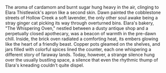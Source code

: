 The aroma of cardamom and burnt sugar hung heavy in the air, clinging to Elara Thistlewick's apron like a second skin.  Dawn painted the cobblestone streets of Hollow Creek a soft lavender, the only other soul awake being a stray ginger cat picking its way through overturned bins.  Elara's bakery, "The Whispering Oven," nestled between a dusty antique shop and a perpetually closed apothecary, was a beacon of warmth in the pre-dawn chill. Inside, the brick oven radiated a comforting heat, its embers glowing like the heart of a friendly beast.  Copper pots gleamed on the shelves, and jars filled with colorful spices lined the counter, each one whispering a different story of faraway lands. Today, however, a strange silence hung over the usually bustling space, a silence that even the rhythmic thump of Elara's kneading couldn't quite dispel.
